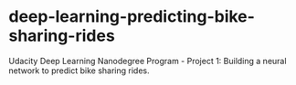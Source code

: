 # deep-learning-predicting-bike-sharing-rides
Udacity Deep Learning Nanodegree Program - Project 1: Building a neural network to predict bike sharing rides.
